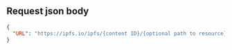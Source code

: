 ## Request json body

```json
{
  "URL": "https://ipfs.io/ipfs/{content ID}/{optional path to resource}"
}
```
